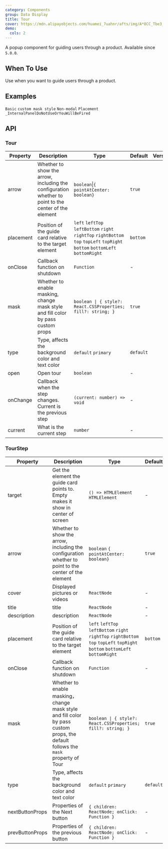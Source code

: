 ```yaml
---
category: Components
group: Data Display
title: Tour
cover: https://mdn.alipayobjects.com/huamei_7uahnr/afts/img/A*8CC_Tbe3_e4AAAAAAAAAAAAADrJ8AQ/original
demo:
  cols: 2
---
```


A popup component for guiding users through a product. Available since `5.0.0`.

## When To Use

Use when you want to guide users through a product.

## Examples

<!-- prettier-ignore -->
<code src="./demo/basic.tsx">Basic</code>
<code src="./demo/customMask.tsx">custom mask style</code>
<code src="./demo/non-modal.tsx">Non-modal</code>
<code src="./demo/placement.tsx">Placement</code>
<code src="./demo/render-panel.tsx" debug>\_InternalPanelDoNotUseOrYouWillBeFired</code>

## API

### Tour

| Property | Description | Type | Default | Version |
| --- | --- | --- | --- | --- |
| arrow | Whether to show the arrow, including the configuration whether to point to the center of the element | `boolean`\|`{ pointAtCenter: boolean}` | `true` |  |
| placement | Position of the guide card relative to the target element | `left` `leftTop` `leftBottom` `right` `rightTop` `rightBottom` `top` `topLeft` `topRight` `bottom` `bottomLeft` `bottomRight` | `bottom` |  |
| onClose | Callback function on shutdown | `Function` | - |  |
| mask | Whether to enable masking, change mask style and fill color by pass custom props | `boolean \| { style?: React.CSSProperties; fill?: string; }` | `true` |  |
| type | Type, affects the background color and text color | `default` `primary` | `default` |  |
| open | Open tour | `boolean` | - |  |
| onChange | Callback when the step changes. Current is the previous step | `(current: number) => void` | - |  |
| current | What is the current step | `number` | - |  |

### TourStep

| Property | Description | Type | Default | Version |
| --- | --- | --- | --- | --- |
| target | Get the element the guide card points to. Empty makes it show in center of screen | `() => HTMLElement` `HTMLElement` | - |  |
| arrow | Whether to show the arrow, including the configuration whether to point to the center of the element | `boolean` `{ pointAtCenter: boolean}` | `true` |  |
| cover | Displayed pictures or videos | `ReactNode` | - |  |
| title | title | `ReactNode` | - |  |
| description | description | `ReactNode` | - |  |
| placement | Position of the guide card relative to the target element | `left` `leftTop` `leftBottom` `right` `rightTop` `rightBottom` `top` `topLeft` `topRight` `bottom` `bottomLeft` `bottomRight` | `bottom` |  |
| onClose | Callback function on shutdown | `Function` | - |  |
| mask | Whether to enable masking，change mask style and fill color by pass custom props, the default follows the `mask` property of Tour | `boolean \| { style?: React.CSSProperties; fill?: string; }` | `true` |  |
| type | Type, affects the background color and text color | `default` `primary` | `default` |  |
| nextButtonProps | Properties of the Next button | `{ children: ReactNode; onClick: Function }` | - |  |
| prevButtonProps | Properties of the previous button | `{ children: ReactNode; onClick: Function }` | - |  |
